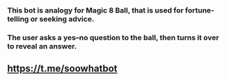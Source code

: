 ### This bot is analogy for Magic 8 Ball, that is used for fortune-telling or seeking advice. 
### The user asks a yes–no question to the ball, then turns it over to reveal an answer.
## https://t.me/soowhatbot
